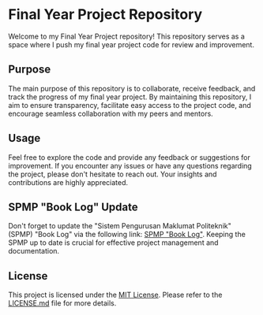 # Final Year Project Repository

Welcome to my Final Year Project repository! This repository serves as a space where I push my final year project code for review and improvement. 

## Purpose

The main purpose of this repository is to collaborate, receive feedback, and track the progress of my final year project. By maintaining this repository, I aim to ensure transparency, facilitate easy access to the project code, and encourage seamless collaboration with my peers and mentors.

## Usage

Feel free to explore the code and provide any feedback or suggestions for improvement. If you encounter any issues or have any questions regarding the project, please don't hesitate to reach out. Your insights and contributions are highly appreciated.

## SPMP "Book Log" Update

Don't forget to update the "Sistem Pengurusan Maklumat Politeknik" (SPMP) "Book Log" via the following link: [SPMP "Book Log"](http://spmp.polibesut.edu.my). Keeping the SPMP up to date is crucial for effective project management and documentation.

## License

This project is licensed under the [MIT License](LICENSE.md). Please refer to the [LICENSE.md](LICENSE.md) file for more details.


